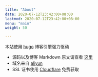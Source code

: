 ```yaml
---
title: "About"
date: 2020-07-12T23:42:00+08:00
lastmod: 2020-07-12T23:42:00+08:00
menu: "main"
weight: 50

---
```


本站使用 [hugo](https://gohugo.io) 博客引擎强力驱动

- 源码以及博客 Markdown 原文请查看 [这里](https://github.com/newcome/newcome.github.com) 
- 域名来自 [aliyun](https://wanwang.aliyun.com)
- SSL 证书使用 [Cloudflare](https://www.cloudflare.com) 免费获取

